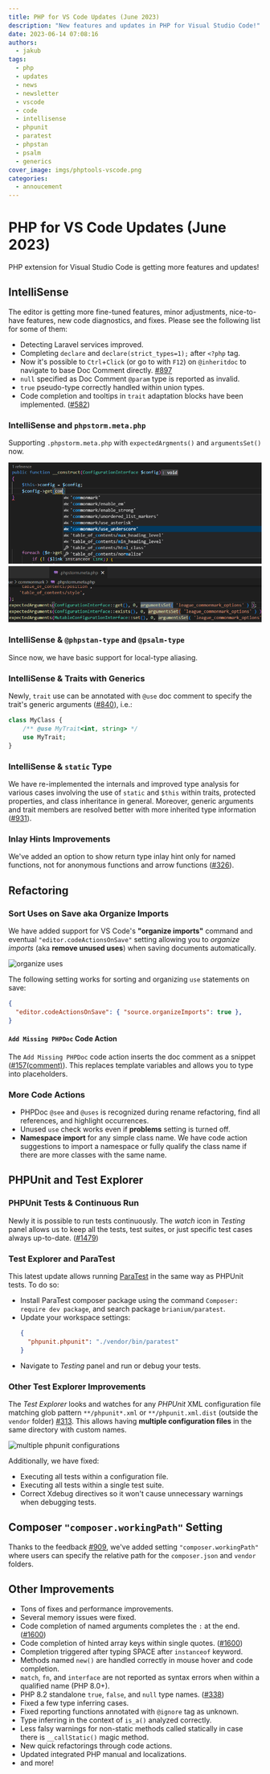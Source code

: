 ```yaml
---
title: PHP for VS Code Updates (June 2023)
description: "New features and updates in PHP for Visual Studio Code!"
date: 2023-06-14 07:08:16
authors:
  - jakub
tags:
  - php
  - updates
  - news
  - newsletter
  - vscode
  - code
  - intellisense
  - phpunit
  - paratest
  - phpstan
  - psalm
  - generics
cover_image: imgs/phptools-vscode.png
categories:
  - annoucement
---
```


# PHP for VS Code Updates (June 2023)

PHP extension for Visual Studio Code is getting more features and updates! 

<!-- more -->

## IntelliSense

The editor is getting more fine-tuned features, minor adjustments, nice-to-have features, new code diagnostics, and fixes. Please see the following list for some of them:

- Detecting Laravel services improved.
- Completing `declare` and `declare(strict_types=1);` after `<?php` tag.
- Now it's possible to `Ctrl`+`Click` (or go to with `F12`) on `@inheritdoc` to navigate to base Doc Comment directly. [#897](https://community.devsense.com/d/897-jump-to-phpdoc-via-clicking-on-inheritdoc)
- `null` specified as Doc Comment `@param` type is reported as invalid.
- `true` pseudo-type correctly handled within union types.
- Code completion and tooltips in `trait` adaptation blocks have been implemented. ([#582](https://community.devsense.com/d/582))

### IntelliSense and `phpstorm.meta.php`

Supporting `.phpstorm.meta.php` with `expectedArgments()` and `argumentsSet()` now.

![expectedarguments](https://raw.githubusercontent.com/DEVSENSE/phptools-docs/master/docs/vscode/imgs/meta-expectedarguments.png)

### IntelliSense &amp; `@phpstan-type` and `@psalm-type`

Since now, we have basic support for local-type aliasing.

### IntelliSense &amp; Traits with Generics

Newly, `trait` use can be annotated with `@use` doc comment to specify the trait's generic arguments ([#840](https://community.devsense.com/d/840-generics-allow-template-for-trait-usages)), i.e.:

```php
class MyClass {
    /** @use MyTrait<int, string> */
    use MyTrait;
}
```

### IntelliSense &amp; `static` Type

We have re-implemented the internals and improved type analysis for various cases involving the use of `static` and `$this` within traits, protected properties, and class inheritance in general. Moreover, generic arguments and trait members are resolved better with more inherited type information ([#931](https://community.devsense.com/d/931-inherit-and-static-array-type/)).

### Inlay Hints Improvements

We've added an option to show return type inlay hint only for named functions, not for anonymous functions and arrow functions ([#326](https://github.com/DEVSENSE/phptools-docs/issues/326)).

## Refactoring

### Sort Uses on Save aka Organize Imports

We have added support for VS Code's **"organize imports"** command and eventual `"editor.codeActionsOnSave"` setting allowing you to _organize imports_ (aka **remove unused uses**) when saving documents automatically.

![organize uses](https://raw.githubusercontent.com/DEVSENSE/phptools-docs/master/docs/vscode/imgs/source.organizeimports.png)

The following setting works for sorting and organizing `use` statements on save:

```json
{
  "editor.codeActionsOnSave": { "source.organizeImports": true },
}
```

#### `Add Missing PHPDoc` Code Action

The `Add Missing PHPDoc` code action inserts the doc comment as a snippet ([#157(comment)](https://github.com/DEVSENSE/phptools-docs/issues/157#issuecomment-1512313864)). This replaces template variables and allows you to type into placeholders.

### More Code Actions

- PHPDoc `@see` and `@uses` is recognized during rename refactoring, find all references, and highlight occurrences.
- Unused `use` check works even if **problems** setting is turned off.
- **Namespace import** for any simple class name. We have code action suggestions to import a namespace or fully qualify the class name if there are more classes with the same name.

## PHPUnit and Test Explorer

### PHPUnit Tests &amp; Continuous Run

Newly it is possible to run tests continuously. The *watch* icon in *Testing* panel allows us to keep all the tests, test suites, or just specific test cases always up-to-date. ([#1479](https://community.devsense.com/d/1479-autorun-test-suite-on-file-save))

### Test Explorer and ParaTest

This latest update allows running [ParaTest](https://github.com/paratestphp/paratest) in the same way as PHPUnit tests. To do so:

- Install ParaTest composer package using the command `Composer: require dev package`, and search package `brianium/paratest`.
- Update your workspace settings:
  ```json
  {
    "phpunit.phpunit": "./vendor/bin/paratest"
  }
  ```
- Navigate to _Testing_ panel and run or debug your tests.

### Other Test Explorer Improvements

The _Test Explorer_ looks and watches for any _PHPUnit_ XML configuration file matching glob pattern `**/phpunit*.xml` or `**/phpunit.xml.dist` (outside the `vendor` folder) [#313](https://github.com/DEVSENSE/phptools-docs/issues/313). This allows having **multiple configuration files** in the same directory with custom names.

![multiple phpunit configurations](https://raw.githubusercontent.com/DEVSENSE/phptools-docs/master/docs/vscode/imgs/test-multiple-configs.png)

Additionally, we have fixed:

- Executing all tests within a configuration file.
- Executing all tests within a single test suite.
- Correct Xdebug directives so it won't cause unnecessary warnings when debugging tests.

## Composer `"composer.workingPath"` Setting

Thanks to the feedback [#909](https://community.devsense.com/d/909-setup-a-working-directory-for-composer), we've added setting `"composer.workingPath"` where users can specify the relative path for the `composer.json` and `vendor` folders.

## Other Improvements

- Tons of fixes and performance improvements.
- Several memory issues were fixed.
- Code completion of named arguments completes the `:` at the end. ([#1600](https://community.devsense.com/d/1600-improved-autocomplete))
- Code completion of hinted array keys within single quotes. ([#1600](https://community.devsense.com/d/1600-improved-autocomplete))
- Completion triggered after typing SPACE after `instanceof` keyword.
- Methods named `new()` are handled correctly in mouse hover and code completion.
- `match`, `fn`, and `interface` are not reported as syntax errors when within a qualified name (PHP 8.0+).
- PHP 8.2 standalone `true`, `false`, and `null` type names. ([#338](https://github.com/DEVSENSE/phptools-docs/issues/338))
- Fixed a few type inferring cases.
- Fixed reporting functions annotated with `@ignore` tag as unknown.
- Type inferring in the context of `is_a()` analyzed correctly.
- Less falsy warnings for non-static methods called statically in case there is `__callStatic()` magic method.
- New quick refactorings through code actions.
- Updated integrated PHP manual and localizations.
- and more! 